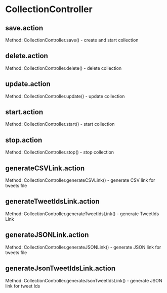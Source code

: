# CollectionController

## save.action

Method: CollectionController.save() - create and start collection

## delete.action
Method: CollectionController.delete() - delete collection

## update.action	
Method: CollectionController.update() - update collection

## start.action	

Method: CollectionController.start() - start collection

## stop.action	

Method: CollectionController.stop() - stop collection

## generateCSVLink.action	

Method: CollectionController.generateCSVLink() - generate CSV link for tweets file

## generateTweetIdsLink.action	

Method: CollectionController.generateTweetIdsLink() - generate TweetIds Link

## generateJSONLink.action	

Method: CollectionController.generateJSONLink() - generate JSON link for tweets file

## generateJsonTweetIdsLink.action	

Method: CollectionController.generateJsonTweetIdsLink() - generate JSON link for tweet Ids

